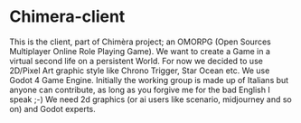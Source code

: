 # Chimera-client
This is the client, part of Chimèra project; an OMORPG (Open Sources Multiplayer Online Role Playing Game).
We want to create a Game in a virtual second life on a persistent World.
For now we decided to use 2D/Pixel Art graphic style like Chrono Trigger, Star Ocean etc.
We use Godot 4 Game Engine.
Initially the working group is made up of Italians but anyone can contribute, as long as you forgive me for the bad English I speak ;-)
We need 2d graphics (or ai users like scenario, midjourney and so on) and Godot experts.
